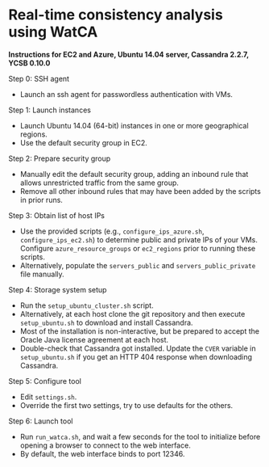 # Real-time consistency analysis using WatCA

**Instructions for EC2 and Azure, Ubuntu 14.04 server, Cassandra 2.2.7, YCSB 0.10.0**

Step 0: SSH agent

- Launch an ssh agent for passwordless authentication with VMs.

Step 1: Launch instances

- Launch Ubuntu 14.04 (64-bit) instances in one or more geographical regions.
- Use the default security group in EC2.

Step 2: Prepare security group

- Manually edit the default security group, adding an inbound rule that allows unrestricted traffic from the same group.
- Remove all other inbound rules that may have been added by the scripts in prior runs.

Step 3: Obtain list of host IPs

- Use the provided scripts (e.g., `configure_ips_azure.sh`, `configure_ips_ec2.sh`) to determine public and private IPs of your VMs.  Configure `azure_resource_groups` or `ec2_regions` prior to running these scripts.
- Alternatively, populate the `servers_public` and `servers_public_private` file manually.

Step 4: Storage system setup

- Run the `setup_ubuntu_cluster.sh` script.
- Alternatively, at each host clone the git repository and then execute `setup_ubuntu.sh` to download and install Cassandra.
- Most of the installation is non-interactive, but be prepared to accept the Oracle Java license agreement at each host.
- Double-check that Cassandra got installed.  Update the `CVER` variable in `setup_ubuntu.sh` if you get an HTTP 404 response when downloading Cassandra.

Step 5: Configure tool

- Edit `settings.sh`.
- Override the first two settings, try to use defaults for the others.

Step 6: Launch tool

- Run `run_watca.sh`, and wait a few seconds for the tool to initialize before opening a browser to connect to the web interface.
- By default, the web interface binds to port 12346.
